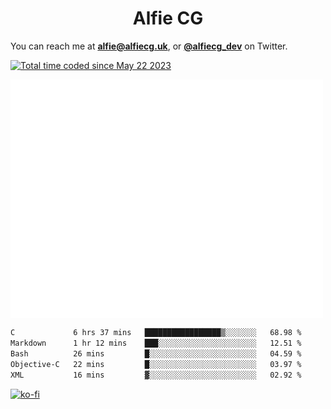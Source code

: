 <h1 align="center">Alfie CG</h1>

You can reach me at **alfie@alfiecg.uk**, or **[@alfiecg_dev](https://twitter.com/alfiecg_dev)** on Twitter.

<a href="https://wakatime.com/@61592169-b9cf-4af8-b6fa-8ac7d4369b01"><img src="https://wakatime.com/badge/user/61592169-b9cf-4af8-b6fa-8ac7d4369b01.svg" alt="Total time coded since May 22 2023" /></a>


<img align="center" src="/github-metrics.svg" alt="Metrics" width="500">

 <!--[![GitHub Streak](https://streak-stats.demolab.com/?user=alfiecg24)](https://git.io/streak-stats)-->

<!--START_SECTION:waka-->

```txt
C             6 hrs 37 mins   █████████████████▒░░░░░░░   68.98 %
Markdown      1 hr 12 mins    ███░░░░░░░░░░░░░░░░░░░░░░   12.51 %
Bash          26 mins         █░░░░░░░░░░░░░░░░░░░░░░░░   04.59 %
Objective-C   22 mins         █░░░░░░░░░░░░░░░░░░░░░░░░   03.97 %
XML           16 mins         ▓░░░░░░░░░░░░░░░░░░░░░░░░   02.92 %
```

<!--END_SECTION:waka-->

[![ko-fi](https://ko-fi.com/img/githubbutton_sm.svg)](https://ko-fi.com/M4M5R3BHU)
